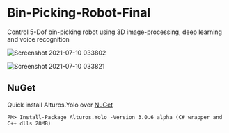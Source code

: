 # Bin-Picking-Robot-Final
Control 5-Dof bin-picking robot using 3D image-processing, deep learning and voice recognition

![Screenshot 2021-07-10 033802](https://user-images.githubusercontent.com/83063372/125136014-27f74e80-e134-11eb-8788-1ba327f090ec.png)

![Screenshot 2021-07-10 033821](https://user-images.githubusercontent.com/83063372/125136076-4a896780-e134-11eb-8871-bb1f999ffc7a.png)


## NuGet
Quick install Alturos.Yolo over [NuGet](https://www.nuget.org/packages/Alturos.Yolo)
```
PM> Install-Package Alturos.Yolo -Version 3.0.6 alpha (C# wrapper and C++ dlls 28MB)

